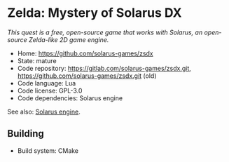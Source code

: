 # Zelda: Mystery of Solarus DX

_This quest is a free, open-source game that works with Solarus, an open-source Zelda-like 2D game engine._

- Home: https://github.com/solarus-games/zsdx
- State: mature
- Code repository: https://gitlab.com/solarus-games/zsdx.git, https://github.com/solarus-games/zsdx.git (old)
- Code language: Lua
- Code license: GPL-3.0
- Code dependencies: Solarus engine

See also: [Solarus engine](../framework/solarus.md).

## Building

- Build system: CMake